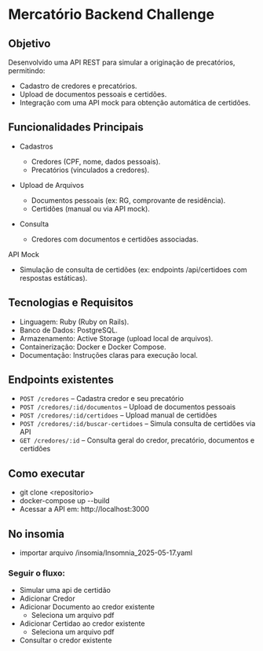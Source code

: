 # Mercatório Backend Challenge

## Objetivo

Desenvolvido uma API REST para simular a originação de precatórios, permitindo:
* Cadastro de credores e precatórios.
* Upload de documentos pessoais e certidões.
* Integração com uma API mock para obtenção automática de certidões.

## Funcionalidades Principais

- Cadastros
  * Credores (CPF, nome, dados pessoais).
  * Precatórios (vinculados a credores).

- Upload de Arquivos
  * Documentos pessoais (ex: RG, comprovante de residência).
  * Certidões (manual ou via API mock).

- Consulta
  * Credores com documentos e certidões associadas.

API Mock
  * Simulação de consulta de certidões (ex: endpoints /api/certidoes com respostas estáticas).

## Tecnologias e Requisitos
  * Linguagem: Ruby (Ruby on Rails).
  * Banco de Dados: PostgreSQL.
  * Armazenamento: Active Storage (upload local de arquivos).
  * Containerização: Docker e Docker Compose.
  * Documentação: Instruções claras para execução local.

## Endpoints existentes

* `POST /credores` – Cadastra credor e seu precatório
* `POST /credores/:id/documentos` – Upload de documentos pessoais
* `POST /credores/:id/certidoes` – Upload manual de certidões
* `POST /credores/:id/buscar-certidoes` – Simula consulta de certidões via API
* `GET /credores/:id` – Consulta geral do credor, precatório, documentos e certidões

## Como executar
* git clone \<repositorio>
* docker-compose up --build
* Acessar a API em: http://localhost:3000

## No insomia
* importar arquivo /insomia/Insomnia_2025-05-17.yaml

### Seguir o fluxo:
- Simular uma api de certidão
- Adicionar Credor 
- Adicionar Documento ao credor existente 
  - Seleciona um arquivo pdf
- Adicionar Certidao ao credor existente
  - Seleciona um arquivo pdf
- Consultar o credor existente
